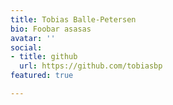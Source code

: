 ```yaml
---
title: Tobias Balle-Petersen
bio: Foobar asasas
avatar: ''
social:
- title: github
  url: https://github.com/tobiasbp
featured: true

---
```

